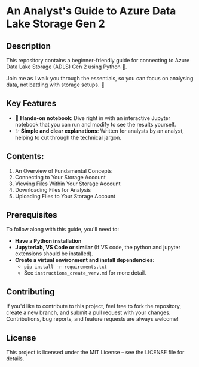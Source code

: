 # An Analyst's Guide to Azure Data Lake Storage Gen 2
## Description
This repository contains a beginner-friendly guide for connecting to Azure Data Lake Storage (ADLS) Gen 2 using Python 🐍.

Join me as I walk you through the essentials, so you can focus on analysing data, not battling with storage setups. 🚀

## Key Features
- :muscle: **Hands-on notebook**: Dive right in with an interactive Jupyter notebook that you can run and modify to see the results yourself.
- :sparkles: **Simple and clear explanations**: Written for analysts by an analyst, helping to cut through the technical jargon.

## Contents:

1. An Overview of Fundamental Concepts
2. Connecting to Your Storage Account
3. Viewing Files Within Your Storage Account
4. Downloading Files for Analysis
5. Uploading Files to Your Storage Account

## Prerequisites
To follow along with this guide, you'll need to: <br>
- **Have a Python installation** <br>
- **Jupyterlab, VS Code or similar**  (If VS code, the python and jupyter extensions should be installed). <br>
- **Create a virtual environment and install dependencies:**
  - `pip install -r requirements.txt`
  - See `instructions_create_venv.md` for more detail.

## Contributing
If you'd like to contribute to this project, feel free to fork the repository, create a new branch, and submit a pull request with your changes. Contributions, bug reports, and feature requests are always welcome!

## License
This project is licensed under the MIT License – see the LICENSE file for details.
